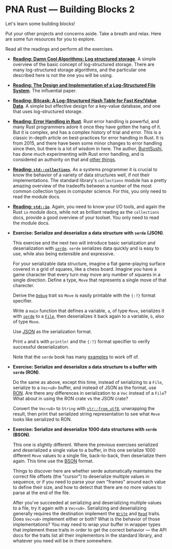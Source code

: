 # PNA Rust &mdash; Building Blocks 2

Let's learn some building blocks!

Put your other projects and concerns aside. Take a breath and relax. Here
are some fun resources for you to explore.

Read all the readings and perform all the exercises.

- **[Reading: Damn Cool Algorithms: Log structured storage][lss]**. A simple
  overview of the basic concept of log-structured storage. There are many
  log-structured storage algorithms, and the particular one described here is
  not the one you will be using.

- **[Reading: The Design and Implementation of a Log-Structured File
  System][lsfs]**. The influential paper.

- **[Reading: Bitcask: A Log-Structured Hash Table for Fast Key/Value Data][bc]**.
  A simple but effective design for a key-value database, and one that uses
  log-structured storage.

- **[Reading: Error Handling in Rust][e]**. Rust error handling is powerful, and
  many Rust programmers adore it once they have gotten the hang of it. But it is
  complex, and has a complex history of trial and error. This is a classic
  in-depth article on best-practices for error handling in Rust. It is from
  2015, and there have been some minor changes to error handling since then, but
  there is a lot of wisdom in here. The author, [BurntSushi], has done much
  experimenting with Rust error handling, and is considered an authority on that
  and [other things].

- **[Reading: `std::collections`][c]**. As a systems programmer it is crucial to
  know the behavior of a variety of data structures well, if not their
  implementations. The standard library's `collections` module has a pretty
  amazing overview of the tradeoffs between a number of the most common
  collection types in computer science. For this, you only need to read the
  module docs.

- **[Reading: `std::io`][io]**. Again, you need to know your I/O tools, and
  again the Rust `io` module docs, while not as brilliant reading as the
  `collections` docs, provide a good overview of your toolset. You only need to
  read the module docs.

- **Exercise: Serialize and deserialize a data structure with `serde` (JSON)**.

  This exercise and the next two will introduce basic serialization and
  deserialization with [`serde`]. `serde` serializes data quickly and is easy to
  use, while also being extensible and expressive.

  For your serializable data structure, imagine a flat game-playing surface
  covered in a grid of squares, like a chess board. Imagine you have a game
  character that every turn may move any number of squares in a single
  direction. Define a type, `Move` that represents a single move of that
  charecter.

  Derive the [`Debug`] trait so `Move` is easily printable with the `{:?}`
  format specifier.

  Write a `main` function that defines a variable, `a`, of type `Move`,
  serializes it with [`serde`] to a [`File`], then deserializes it back again to a
  variable, `b`, also of type `Move`.

  Use [JSON] as the serialization format.

  Print `a` and `b` with `println!` and the `{:?}` format specifier to verify
  successful deserialization.

  Note that the `serde` book has many [examples] to work off of.

- **Exercise: Serialize and deserialize a data structure to a buffer with
    `serde` (RON)**.

  Do the same as above, except this time, instead of serializing to a `File`,
  serialize to a `Vec<u8>` buffer, and instead of JSON as the format, use [RON].
  Are there any differences in serialization to a `Vec` instead of a `File`?
  What about in using the RON crate vs the JSON crate?

  Convert the `Vec<u8>` to `String` with [`str::from_utf8`], unwrapping the
  result, then print that serialized string representation to see what `Move`
  looks like serialized to RON.

- **Exercise: Serialize and deserialize 1000 data structures with `serde` (BSON)**.

  This one is slightly different. Where the previous exercises serialized and
  deserialized a single value to a buffer, in this one serialize 1000 different
  `Move` values to a single file, back-to-back, then deserialize them again.
  This time use the [BSON] format.

  Things to discover here are whether serde automatically maintains the correct
  file offsets (the "cursor") to deserialize multiple values in sequence, or if
  you need to parse your own "frames" around each value to define their size,
  and how to detect that there are no more values to parse at the end of the
  file.

  After you've succeeded at serializing and deserializing multiple values to a
  file, try it again with a `Vec<u8>`. Serializing and deserializing generally
  requires the destination implement the [`Write`] and [`Read`] traits. Does
  `Vec<u8>` implement either or both? What is the behavior of those
  implementations? You may need to wrap your buffer in wrapper types that
  implement these traits in order to get the correct behavior &mdash; the
  API docs for the traits list all their implementors in the standard library,
  and whatever you need will be in there somewhere.


[`File`]: https://doc.rust-lang.org/std/fs/struct.File.html
[`Write`]: https://doc.rust-lang.org/std/io/trait.Write.html
[`Read`]: https://doc.rust-lang.org/std/io/trait.Read.html
[BSON]: https://github.com/zonyitoo/bson-rs
[RON]: https://github.com/ron-rs/ron
[`str::from_utf8`]: https://doc.rust-lang.org/std/str/fn.from_utf8.html
[JSON]: https://github.com/serde-rs/json
[`Debug`]: https://doc.rust-lang.org/std/fmt/trait.Debug.html
[examples]: https://serde.rs/examples.html
[`serde`]: https://serde.rs/
[lss]: http://blog.notdot.net/2009/12/Damn-Cool-Algorithms-Log-structured-storage
[lsfs]: https://people.eecs.berkeley.edu/~brewer/cs262/LFS.pdf
[io]: https://doc.rust-lang.org/std/io/
[c]: https://doc.rust-lang.org/std/collections/
[e]: https://blog.burntsushi.net/rust-error-handling/
[bc]: https://github.com/basho/bitcask/blob/develop/doc/bitcask-intro.pdf
[BurntSushi]: https://github.com/BurntSushi
[other things]: https://github.com/BurntSushi/ripgrep

<!-- TODO: better LSS paper -->
<!-- TODO: want a general non-wikipedia survey of how databases and/or key/value dbs work -->
